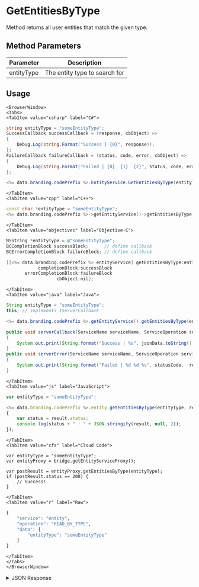 # GetEntitiesByType

Method returns all user entities that match the given type.

<PartialServop service_name="entity" operation_name="READ_BY_TYPE" />

## Method Parameters
Parameter | Description
--------- | -----------
entityType | The entity type to search for

## Usage

```mdx-code-block
<BrowserWindow>
<Tabs>
<TabItem value="csharp" label="C#">
```

```csharp
string entityType = "someEntityType";
SuccessCallback successCallback = (response, cbObject) =>
{
    Debug.Log(string.Format("Success | {0}", response));
};
FailureCallback failureCallback = (status, code, error, cbObject) =>
{
    Debug.Log(string.Format("Failed | {0}  {1}  {2}", status, code, error));
};

<%= data.branding.codePrefix %>.EntityService.GetEntitiesByType(entityType, successCallback, failureCallback);
```

```mdx-code-block
</TabItem>
<TabItem value="cpp" label="C++">
```

```cpp
const char *entityType = "someEntityType";
<%= data.branding.codePrefix %>->getEntityService()->getEntitiesByType(entityType, this);
```

```mdx-code-block
</TabItem>
<TabItem value="objectivec" label="Objective-C">
```

```objectivec
NSString *entityType = @"someEntityType";
BCCompletionBlock successBlock;      // define callback
BCErrorCompletionBlock failureBlock; // define callback

[[<%= data.branding.codePrefix %> entityService] getEntitiesByType:entityType
            completionBlock:successBlock
       errorCompletionBlock:failureBlock
                   cbObject:nil];
```

```mdx-code-block
</TabItem>
<TabItem value="java" label="Java">
```

```java
String entityType = "someEntityType";
this; // implements IServerCallback

<%= data.branding.codePrefix %>.getEntityService().getEntitiesByType(entityType, this);

public void serverCallback(ServiceName serviceName, ServiceOperation serviceOperation, JSONObject jsonData)
{
    System.out.print(String.format("Success | %s", jsonData.toString()));
}
public void serverError(ServiceName serviceName, ServiceOperation serviceOperation, int statusCode, int reasonCode, String jsonError)
{
    System.out.print(String.format("Failed | %d %d %s", statusCode,  reasonCode, jsonError.toString()));
}
```

```mdx-code-block
</TabItem>
<TabItem value="js" label="JavaScript">
```

```javascript
var entityType = "someEntityType";

<%= data.branding.codePrefix %>.entity.getEntitiesByType(entityType, result =>
{
	var status = result.status;
	console.log(status + " : " + JSON.stringify(result, null, 2));
});
```

```mdx-code-block
</TabItem>
<TabItem value="cfs" label="Cloud Code">
```

```cfscript
var entityType = "someEntityType";
var entityProxy = bridge.getEntityServiceProxy();

var postResult = entityProxy.getEntitiesByType(entityType);
if (postResult.status == 200) {
    // Success!
}
```

```mdx-code-block
</TabItem>
<TabItem value="r" label="Raw">
```

```r
{
	"service": "entity",
	"operation": "READ_BY_TYPE",
	"data": {
		"entityType": "someEntityType"
	}
}
```

```mdx-code-block
</TabItem>
</Tabs>
</BrowserWindow>
```

<details>
<summary>JSON Response</summary>

```json
{
    "status": 200,
    "data": {
        "entities": [
            {
                "entityId": "96f77c80-4257-45ee-aed7-f1c6dd1ac44c",
                "entityType": "address",
                "version": 1,
                "data": {
                    "street": "1309 Carling"
                },
                "acl": {
                    "other": 0
                },
                "createdAt": 1453926510649,
                "updatedAt": 1453926510649
            }
        ],
        "_serverTime": 1637946319239
    }
}
```
</details>

